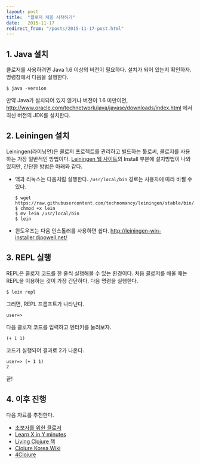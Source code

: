 ```yaml
---
layout: post
title:  "클로저 처음 시작하기"
date:   2015-11-17
redirect_from: "/posts/2015-11-17-post.html"
---
```


## 1. Java 설치
클로저를 사용하려면 Java 1.6 이상의 버전이 필요하다. 설치가 되어 있는지 확인하자. 명령창에서 다음을 실행한다.

```
$ java -version
```

만약 Java가 설치되어 있지 않거나 버전이 1.6 미만이면, <http://www.oracle.com/technetwork/java/javase/downloads/index.html> 에서 최신 버전의 JDK를 설치한다.

## 2. Leiningen 설치
Leiningen(라이닝언)은 클로저 프로젝트를 관리하고 빌드하는 툴로써, 클로저를 사용하는 가장 일반적인 방법이다. [Leiningen 웹 사이트](http://leiningen.org/)의 Install 부분에 설치방법이 나와있지만, 간단한 방법은 아래와 같다.

- 맥과 리눅스는 다음처럼 실행한다. `/usr/local/bin` 경로는 사용자에 따라 바뀔 수 있다.

    ```
    $ wget https://raw.githubusercontent.com/technomancy/leiningen/stable/bin/lein
    $ chmod +x lein
    $ mv lein /usr/local/bin
    $ lein
    ```

- 윈도우즈는 다음 인스톨러를 사용하면 쉽다. <http://leiningen-win-installer.djpowell.net/>

## 3. REPL 실행
REPL은 클로저 코드를 한 줄씩 실행해볼 수 있는 환경이다. 처음 클로저를 배울 때는 REPL을 이용하는 것이 가장 간단하다. 다음 명령을 실행한다.

```
$ lein repl
```

그러면, REPL 프롬프트가 나타난다.

```
user=>
```

다음 클로저 코드를 입력하고 엔터키를 눌러보자.

```
(+ 1 1)
```

코드가 실행되어 결과로 2가 나온다.

```
user=> (+ 1 1)
2
```

끝!

## 4. 이후 진행
다음 자료를 추천한다.

- [초보자를 위한 클로저](https://www.gitbook.com/book/eunmin/clojure-for-beginners/details)
- [Learn X in Y minutes](http://learnxinyminutes.com/docs/ko-kr/clojure-kr/)
- [Living Clojure 책](http://www.amazon.com/Living-Clojure-Carin-Meier/dp/1491909048)
- [Clojure Korea Wiki](http://clojure.or.kr/wiki/doku.php)
- [4Clojure](http://www.4clojure.com/)
